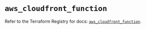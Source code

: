 # `aws_cloudfront_function`

Refer to the Terraform Registry for docs: [`aws_cloudfront_function`](https://registry.terraform.io/providers/hashicorp/aws/5.97.0/docs/resources/cloudfront_function).
